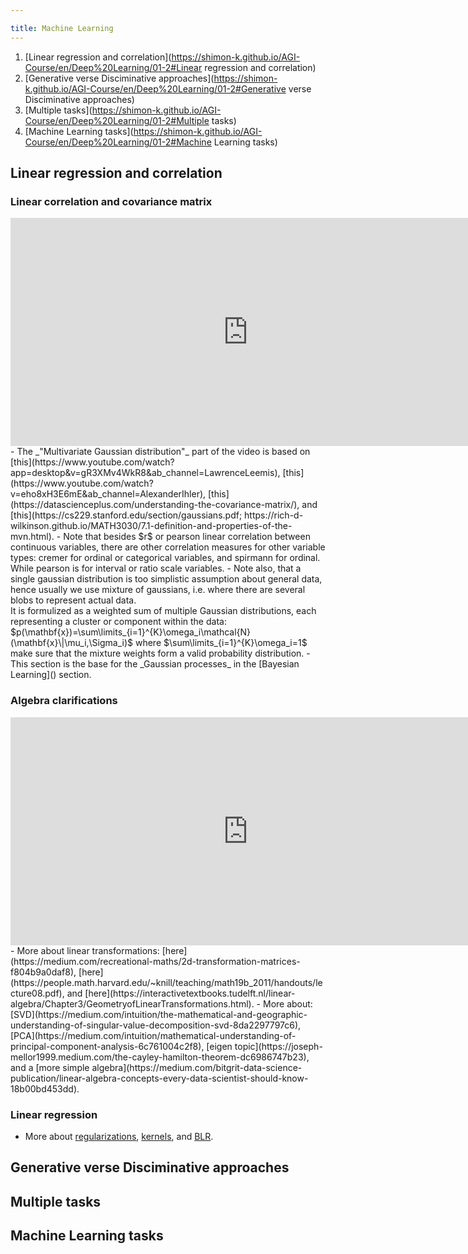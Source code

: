 ```yaml
---

title: Machine Learning
---
```



1. [Linear regression and correlation](https://shimon-k.github.io/AGI-Course/en/Deep%20Learning/01-2#Linear regression and correlation)
2. [Generative verse Disciminative approaches](https://shimon-k.github.io/AGI-Course/en/Deep%20Learning/01-2#Generative verse Disciminative approaches)
3. [Multiple tasks](https://shimon-k.github.io/AGI-Course/en/Deep%20Learning/01-2#Multiple tasks)
4. [Machine Learning tasks](https://shimon-k.github.io/AGI-Course/en/Deep%20Learning/01-2#Machine Learning tasks)







<a id="Linear regression and correlation"> </a>
## Linear regression and correlation


### Linear correlation and covariance matrix
<iframe width="760" height="365" src="https://www.youtube.com/embed/532siGy0b50" title="Linear correlation and covariance matrix" frameborder="0" allow="accelerometer; autoplay; clipboard-write; encrypted-media; gyroscope; picture-in-picture; web-share" referrerpolicy="strict-origin-when-cross-origin" allowfullscreen></iframe>
- The _"Multivariate Gaussian distribution"_ part of the video is based on [this](https://www.youtube.com/watch?app=desktop&v=gR3XMv4WkR8&ab_channel=LawrenceLeemis), [this](https://www.youtube.com/watch?v=eho8xH3E6mE&ab_channel=AlexanderIhler), [this](https://datascienceplus.com/understanding-the-covariance-matrix/), and [this](https://cs229.stanford.edu/section/gaussians.pdf; https://rich-d-wilkinson.github.io/MATH3030/7.1-definition-and-properties-of-the-mvn.html).
- Note that besides $r$ or pearson linear correlation between continuous variables, there are other correlation measures for other variable types: cremer for ordinal or categorical variables, and spirmann for ordinal. While pearson is for interval or ratio scale variables.
- Note also, that a single gaussian distribution is too simplistic assumption about general data, hence usually we use mixture of gaussians, i.e. where there are several blobs to represent actual data. <br/>
It is formulized as a weighted sum of multiple Gaussian distributions, each representing a cluster or component within the data: $p(\mathbf{x})=\sum\limits_{i=1}^{K}\omega_i\mathcal{N}(\mathbf{x}\|\mu_i,\Sigma_i)$ where $\sum\limits_{i=1}^{K}\omega_i=1$ make sure that the mixture weights form a valid probability distribution.
- This section is the base for the _Gaussian processes_ in the [Bayesian Learning]() section.


### Algebra clarifications
<iframe width="760" height="365" src="https://www.youtube.com/embed/TZ1Rm4iDqG0" title="Algebra clarifications" frameborder="0" allow="accelerometer; autoplay; clipboard-write; encrypted-media; gyroscope; picture-in-picture; web-share" referrerpolicy="strict-origin-when-cross-origin" allowfullscreen></iframe>
- More about linear transformations: [here](https://medium.com/recreational-maths/2d-transformation-matrices-f804b9a0daf8), [here](https://people.math.harvard.edu/~knill/teaching/math19b_2011/handouts/lecture08.pdf), and [here](https://interactivetextbooks.tudelft.nl/linear-algebra/Chapter3/GeometryofLinearTransformations.html).
- More about: [SVD](https://medium.com/intuition/the-mathematical-and-geographic-understanding-of-singular-value-decomposition-svd-8da2297797c6), [PCA](https://medium.com/intuition/mathematical-understanding-of-principal-component-analysis-6c761004c2f8), [eigen topic](https://joseph-mellor1999.medium.com/the-cayley-hamilton-theorem-dc6986747b23), and a [more simple algebra](https://medium.com/bitgrit-data-science-publication/linear-algebra-concepts-every-data-scientist-should-know-18b00bd453dd).


### Linear regression


- More about [regularizations](https://medium.com/intuition/understanding-l1-and-l2-regularization-with-analytical-and-probabilistic-views-8386285210fc), [kernels](https://medium.com/the-quantastic-journal/mathematical-understanding-of-gaussian-process-eaffc9c8a6d6?source=email-d1019811a9ed-1719532710769-digest.reader-cf522ff06849-eaffc9c8a6d6----4-102------------------2ec3adf7_5607_4125_ac7a_064ef8a30002-1), and [BLR](https://medium.com/intuition/gentle-introduction-of-bayesian-linear-regression-c83da6b0d1f7).




<a id="Generative verse Disciminative approaches"> </a>
## Generative verse Disciminative approaches





<a id="Multiple tasks"> </a>
## Multiple tasks




<a id="Machine Learning tasks"> </a>
## Machine Learning tasks
